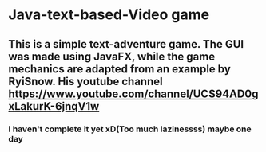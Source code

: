 # Java-text-based-Video game
 ## This is a simple text-adventure game. The GUI was made using JavaFX, while the game mechanics are adapted from an example by RyiSnow. His youtube channel https://www.youtube.com/channel/UCS94AD0gxLakurK-6jnqV1w
### I haven't  complete it yet xD(Too much lazinessss) maybe one day

